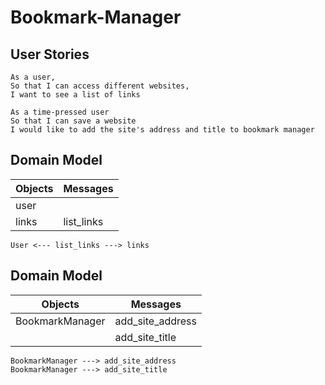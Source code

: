 # Bookmark-Manager

## User Stories
```
As a user,
So that I can access different websites,
I want to see a list of links

As a time-pressed user
So that I can save a website
I would like to add the site's address and title to bookmark manager
```

## Domain Model

|Objects | Messages |
|--------|----------|
|user||
|links|list_links|

```
User <--- list_links ---> links
```

## Domain Model

|Objects | Messages |
|--------|----------|
|BookmarkManager|add_site_address|
||add_site_title|

```
BookmarkManager ---> add_site_address
BookmarkManager ---> add_site_title
```
